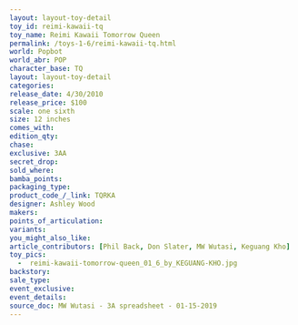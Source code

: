 ```yaml
---
layout: layout-toy-detail 
toy_id: reimi-kawaii-tq
toy_name: Reimi Kawaii Tomorrow Queen
permalink: /toys-1-6/reimi-kawaii-tq.html
world: Popbot
world_abr: POP
character_base: TQ
layout: layout-toy-detail
categories: 
release_date: 4/30/2010
release_price: $100 
scale: one sixth
size: 12 inches
comes_with: 
edition_qty: 
chase: 
exclusive: 3AA
secret_drop: 
sold_where: 
bamba_points: 
packaging_type: 
product_code_/_link: TQRKA
designer: Ashley Wood
makers: 
points_of_articulation: 
variants: 
you_might_also_like: 
article_contributors: [Phil Back, Don Slater, MW Wutasi, Keguang Kho]
toy_pics: 
  -  reimi-kawaii-tomorrow-queen_01_6_by_KEGUANG-KHO.jpg
backstory: 
sale_type: 
event_exclusive: 
event_details: 
source_doc: MW Wutasi - 3A spreadsheet - 01-15-2019
---
```

